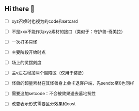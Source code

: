 ## Hi there 👋

- [ ]  xyz召唤时也视为的code和setcard

- [ ] 不是xxx不能作为xyz素材的接口（类似于：守护兽-奇美拉）

- [ ] 一次打多只怪

- [ ] 主要阶段开始时点

- [ ] 场上的灵摆刻度

- [ ] 主v左右增加两个魔陷区（仅用于装备）

- [ ] 怪兽的超量素材在其怪兽身上会卡退客户端，先sendto至0也同样

- [ ] 需要追加setcode：不会被效果送去墓地抗性
    
- [ ] 改变表示形式需要区分效果和cost
